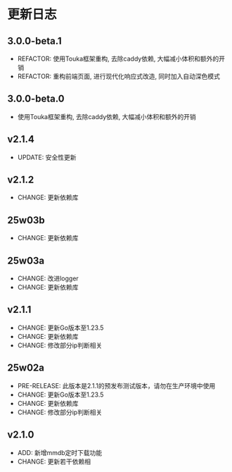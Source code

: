 # 更新日志

3.0.0-beta.1
---
- REFACTOR: 使用Touka框架重构, 去除caddy依赖, 大幅减小体积和额外的开销
- REFACTOR: 重构前端页面, 进行现代化响应式改造, 同时加入自动深色模式

3.0.0-beta.0
---
- 使用Touka框架重构, 去除caddy依赖, 大幅减小体积和额外的开销

v2.1.4
--- 
- UPDATE: 安全性更新

v2.1.2
---
- CHANGE: 更新依赖库

25w03b
---
- CHANGE: 更新依赖库

25w03a
---
- CHANGE: 改进logger
- CHANGE: 更新依赖库

v2.1.1
---
- CHANGE: 更新Go版本至1.23.5
- CHANGE: 更新依赖库
- CHANGE: 修改部分ip判断相关

25w02a
---
- PRE-RELEASE: 此版本是2.1.1的预发布测试版本，请勿在生产环境中使用
- CHANGE: 更新Go版本至1.23.5
- CHANGE: 更新依赖库
- CHANGE: 修改部分ip判断相关

v2.1.0
---
- ADD: 新增mmdb定时下载功能
- CHANGE: 更新若干依赖相